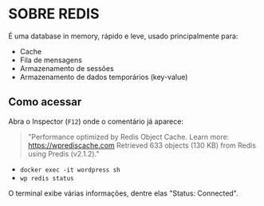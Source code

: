 # SOBRE REDIS

É uma database in memory, rápido e leve, usado principalmente para:

- Cache
- Fila de mensagens
- Armazenamento de sessões
- Armazenamento de dados temporários (key-value)

## Como acessar

Abra o Inspector (`F12`) onde o comentário já aparece:

> "Performance optimized by Redis Object Cache. Learn more: https://wprediscache.com Retrieved 633 objects (130 KB) from Redis using Predis (v2.1.2)."

- `docker exec -it wordpress sh`
- `wp redis status`

O terminal exibe várias informações, dentre elas "Status: Connected".
